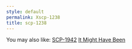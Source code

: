 ```yaml
---
style: default
permalink: Xscp-1238
title: scp-1238
---
```

You may also like:
[SCP-1942](http://scp-wiki.net/scp-1942)
[It Might Have Been](http://scp-wiki.net/it-might-have-been)